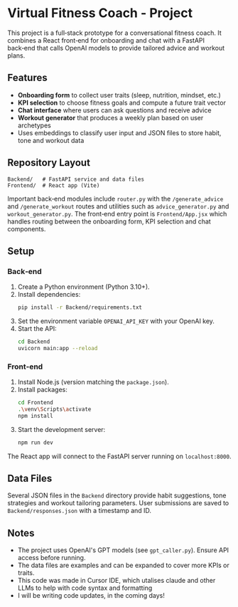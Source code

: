 # Virtual Fitness Coach - Project

This project is a full‑stack prototype for a conversational fitness coach. It combines a React front‑end for onboarding and chat with a FastAPI back‑end that calls OpenAI models to provide tailored advice and workout plans.

## Features

- **Onboarding form** to collect user traits (sleep, nutrition, mindset, etc.)
- **KPI selection** to choose fitness goals and compute a future trait vector
- **Chat interface** where users can ask questions and receive advice
- **Workout generator** that produces a weekly plan based on user archetypes
- Uses embeddings to classify user input and JSON files to store habit, tone and workout data

## Repository Layout

```
Backend/   # FastAPI service and data files
Frontend/  # React app (Vite)
```

Important back‑end modules include `router.py` with the `/generate_advice` and `/generate_workout` routes and utilities such as `advice_generator.py` and `workout_generator.py`.
The front‑end entry point is `Frontend/App.jsx` which handles routing between the onboarding form, KPI selection and chat components.

## Setup

### Back‑end

1. Create a Python environment (Python 3.10+).
2. Install dependencies:
   ```bash
   pip install -r Backend/requirements.txt
   ```
3. Set the environment variable `OPENAI_API_KEY` with your OpenAI key.
4. Start the API:
   ```bash
   cd Backend
   uvicorn main:app --reload
   ```

### Front‑end

1. Install Node.js (version matching the `package.json`).
2. Install packages:
   ```bash
   cd Frontend
   .\venv\Scripts\activate
   npm install
   ```
3. Start the development server:
   ```bash
   npm run dev
   ```

The React app will connect to the FastAPI server running on `localhost:8000`.

## Data Files

Several JSON files in the `Backend` directory provide habit suggestions, tone strategies and workout tailoring parameters. User submissions are saved to `Backend/responses.json` with a timestamp and ID.

## Notes

- The project uses OpenAI's GPT models (see `gpt_caller.py`). Ensure API access before running.
- The data files are examples and can be expanded to cover more KPIs or traits.
- This code was made in Cursor IDE, which utalises claude and other LLMs to help with code syntax and formatting
- I will be writing code updates, in the coming days! 

